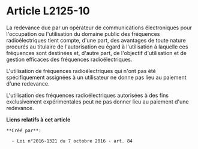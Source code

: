 # Article L2125-10

La  redevance due par un opérateur de communications électroniques pour  l'occupation ou l'utilisation du domaine public des
fréquences  radioélectriques tient compte, d'une part, des avantages de toute nature  procurés au titulaire de l'autorisation
eu égard à l'utilisation à  laquelle ces fréquences sont destinées et, d'autre part, de l'objectif  d'utilisation et de
gestion efficaces des fréquences radioélectriques. 

L'utilisation de fréquences radioélectriques qui n'ont pas été  spécifiquement assignées à un utilisateur ne donne pas lieu
au paiement  d'une redevance. 

L'utilisation des fréquences  radioélectriques autorisées à des fins exclusivement expérimentales peut  ne pas donner lieu au
paiement d'une redevance.

**Liens relatifs à cet article**

	**Créé par**:

	  - Loi n°2016-1321 du 7 octobre 2016 - art. 84
